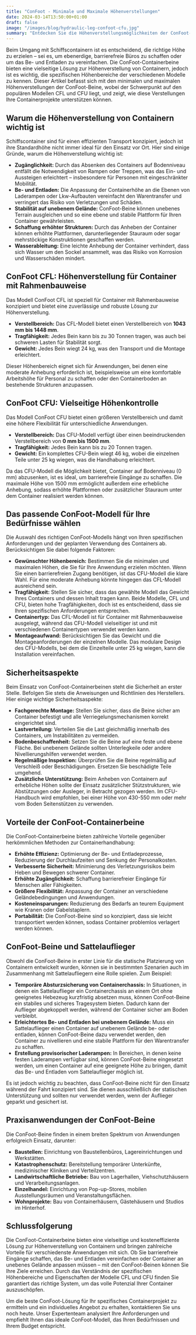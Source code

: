 ```yaml
---
title: "ConFoot - Minimale und Maximale Höhenverstellungen"
date: 2024-03-14T13:50:00+01:00
draft: false
image: "/images/blog/hydraulic-leg-confoot-cfu.jpg"
summary: "Entdecken Sie die Höhenverstellungsmöglichkeiten der ConFoot-Containerbeine, einschließlich der Modelle CFL und CFU, um Ihre Containerhandhabung und Zugänglichkeit zu optimieren."
---
```


Beim Umgang mit Schiffscontainern ist es entscheidend, die richtige Höhe zu erzielen – sei es, um ebenerdige, barrierefreie Büros zu schaffen oder um das Be- und Entladen zu vereinfachen. Die ConFoot-Containerbeine bieten eine vielseitige Lösung zur Höhenverstellung von Containern, jedoch ist es wichtig, die spezifischen Höhenbereiche der verschiedenen Modelle zu kennen. Dieser Artikel befasst sich mit den minimalen und maximalen Höhenverstellungen der ConFoot-Beine, wobei der Schwerpunkt auf den populären Modellen CFL und CFU liegt, und zeigt, wie diese Verstellungen Ihre Containerprojekte unterstützen können.

## Warum die Höhenverstellung von Containern wichtig ist

Schiffscontainer sind für einen effizienten Transport konzipiert, jedoch ist ihre Standardhöhe nicht immer ideal für den Einsatz vor Ort. Hier sind einige Gründe, warum die Höhenverstellung wichtig ist:

*   **Zugänglichkeit:** Durch das Absenken des Containers auf Bodenniveau entfällt die Notwendigkeit von Rampen oder Treppen, was das Ein- und Aussteigen erleichtert – insbesondere für Personen mit eingeschränkter Mobilität.
*   **Be- und Entladen:** Die Anpassung der Containerhöhe an die Ebenen von Laderampen oder Lkw-Aufbauten vereinfacht den Warentransfer und verringert das Risiko von Verletzungen und Schäden.
*   **Stabilität auf unebenem Gelände:** ConFoot-Beine können unebenes Terrain ausgleichen und so eine ebene und stabile Plattform für Ihren Container gewährleisten.
*   **Schaffung erhöhter Strukturen:** Durch das Anheben der Container können erhöhte Plattformen, darunterliegender Stauraum oder sogar mehrstöckige Konstruktionen geschaffen werden.
*   **Wasserableitung:** Eine leichte Anhebung der Container verhindert, dass sich Wasser um den Sockel ansammelt, was das Risiko von Korrosion und Wasserschäden mindert.

## ConFoot CFL: Höhenverstellung für Container mit Rahmenbauweise

Das Modell ConFoot CFL ist speziell für Container mit Rahmenbauweise konzipiert und bietet eine zuverlässige und robuste Lösung zur Höhenverstellung.

*   **Verstellbereich:** Das CFL-Modell bietet einen Verstellbereich von **1043 mm bis 1448 mm**.
*   **Tragfähigkeit:** Jedes Bein kann bis zu 30 Tonnen tragen, was auch bei schweren Lasten für Stabilität sorgt.
*   **Gewicht:** Jedes Bein wiegt 24 kg, was den Transport und die Montage erleichtert.

Dieser Höhenbereich eignet sich für Anwendungen, bei denen eine moderate Anhebung erforderlich ist, beispielsweise um eine komfortable Arbeitshöhe für Personal zu schaffen oder den Containerboden an bestehende Strukturen anzupassen.

## ConFoot CFU: Vielseitige Höhenkontrolle

Das Modell ConFoot CFU bietet einen größeren Verstellbereich und damit eine höhere Flexibilität für unterschiedliche Anwendungen.

*   **Verstellbereich:** Das CFU-Modell verfügt über einen beeindruckenden Verstellbereich von **0 mm bis 1500 mm**.
*   **Tragfähigkeit:** Jedes Bein kann bis zu 20 Tonnen tragen.
*   **Gewicht:** Ein komplettes CFU-Bein wiegt 46 kg, wobei die einzelnen Teile unter 25 kg wiegen, was die Handhabung erleichtert.

Da das CFU-Modell die Möglichkeit bietet, Container auf Bodenniveau (0 mm) abzusenken, ist es ideal, um barrierefreie Eingänge zu schaffen. Die maximale Höhe von 1500 mm ermöglicht außerdem eine erhebliche Anhebung, sodass erhöhte Plattformen oder zusätzlicher Stauraum unter dem Container realisiert werden können.

## Das passende ConFoot-Modell für Ihre Bedürfnisse wählen

Die Auswahl des richtigen ConFoot-Modells hängt von Ihren spezifischen Anforderungen und der geplanten Verwendung des Containers ab. Berücksichtigen Sie dabei folgende Faktoren:

*   **Gewünschter Höhenbereich:** Bestimmen Sie die minimalen und maximalen Höhen, die Sie für Ihre Anwendung erzielen möchten. Wenn Sie einen barrierefreien Zugang benötigen, ist das CFU-Modell die klare Wahl. Für eine moderate Anhebung könnte hingegen das CFL-Modell ausreichend sein.
*   **Tragfähigkeit:** Stellen Sie sicher, dass das gewählte Modell das Gewicht Ihres Containers und dessen Inhalt tragen kann. Beide Modelle, CFL und CFU, bieten hohe Tragfähigkeiten, doch ist es entscheidend, dass sie Ihren spezifischen Anforderungen entsprechen.
*   **Containertyp:** Das CFL-Modell ist für Container mit Rahmenbauweise ausgelegt, während das CFU-Modell vielseitiger ist und mit verschiedenen Containertypen verwendet werden kann.
*   **Montageaufwand:** Berücksichtigen Sie das Gewicht und die Montageanforderungen der einzelnen Modelle. Das modulare Design des CFU-Modells, bei dem die Einzelteile unter 25 kg wiegen, kann die Installation vereinfachen.

## Sicherheitsaspekte

Beim Einsatz von ConFoot-Containerbeinen steht die Sicherheit an erster Stelle. Befolgen Sie stets die Anweisungen und Richtlinien des Herstellers. Hier einige wichtige Sicherheitsaspekte:

*   **Fachgerechte Montage:** Stellen Sie sicher, dass die Beine sicher am Container befestigt und alle Verriegelungsmechanismen korrekt eingerichtet sind.
*   **Lastverteilung:** Verteilen Sie die Last gleichmäßig innerhalb des Containers, um Instabilitäten zu vermeiden.
*   **Bodenbeschaffenheit:** Setzen Sie die Beine auf eine feste und ebene Fläche. Bei unebenem Gelände sollten Unterlegkeile oder andere Nivellierungshilfen verwendet werden.
*   **Regelmäßige Inspektion:** Überprüfen Sie die Beine regelmäßig auf Verschleiß oder Beschädigungen. Ersetzen Sie beschädigte Teile umgehend.
*   **Zusätzliche Unterstützung:** Beim Anheben von Containern auf erhebliche Höhen sollte der Einsatz zusätzlicher Stützstrukturen, wie Abstützungen oder Ausleger, in Betracht gezogen werden. Im CFU-Handbuch wird empfohlen, bei einer Höhe von 430-550 mm oder mehr vom Boden Seitenstützen zu verwenden.

## Vorteile der ConFoot-Containerbeine

Die ConFoot-Containerbeine bieten zahlreiche Vorteile gegenüber herkömmlichen Methoden zur Containerhandhabung:

*   **Erhöhte Effizienz:** Optimierung der Be- und Entladeprozesse, Reduzierung der Durchlaufzeiten und Senkung der Personalkosten.
*   **Verbesserte Sicherheit:** Minimierung des Verletzungsrisikos beim Heben und Bewegen schwerer Container.
*   **Erhöhte Zugänglichkeit:** Schaffung barrierefreier Eingänge für Menschen aller Fähigkeiten.
*   **Größere Flexibilität:** Anpassung der Container an verschiedene Geländebedingungen und Anwendungen.
*   **Kosteneinsparungen:** Reduzierung des Bedarfs an teurem Equipment wie Kranen oder Gabelstaplern.
*   **Portabilität:** Die ConFoot-Beine sind so konzipiert, dass sie leicht transportiert werden können, sodass Container problemlos verlagert werden können.

## ConFoot-Beine und Sattelauflieger

Obwohl die ConFoot-Beine in erster Linie für die statische Platzierung von Containern entwickelt wurden, können sie in bestimmten Szenarien auch im Zusammenhang mit Sattelaufliegern eine Rolle spielen. Zum Beispiel:

*   **Temporäre Absturzsicherung von Containerchassis:** In Situationen, in denen ein Sattelauflieger ein Containerchassis an einem Ort ohne geeignetes Hebezeug kurzfristig absetzen muss, können ConFoot-Beine ein stabiles und sicheres Tragesystem bieten. Dadurch kann der Auflieger abgekoppelt werden, während der Container sicher am Boden verbleibt.
*   **Erleichtertes Be- und Entladen bei unebenem Gelände:** Muss ein Sattelauflieger einen Container auf unebenem Gelände be- oder entladen, können ConFoot-Beine dazu verwendet werden, den Container zu nivellieren und eine stabile Plattform für den Warentransfer zu schaffen.
*   **Erstellung provisorischer Laderampen:** In Bereichen, in denen keine festen Laderampen verfügbar sind, können ConFoot-Beine eingesetzt werden, um einen Container auf eine geeignete Höhe zu bringen, damit das Be- und Entladen vom Sattelauflieger möglich ist.

Es ist jedoch wichtig zu beachten, dass ConFoot-Beine nicht für den Einsatz während der Fahrt konzipiert sind. Sie dienen ausschließlich der statischen Unterstützung und sollten nur verwendet werden, wenn der Auflieger geparkt und gesichert ist.

## Praxisanwendungen der ConFoot-Beine

Die ConFoot-Beine finden in einem breiten Spektrum von Anwendungen erfolgreich Einsatz, darunter:

*   **Baustellen:** Einrichtung von Baustellenbüros, Lagereinrichtungen und Werkstätten.
*   **Katastrophenschutz:** Bereitstellung temporärer Unterkünfte, medizinischer Kliniken und Verteilzentren.
*   **Landwirtschaftliche Betriebe:** Bau von Lagerhallen, Viehschutzhäusern und Verarbeitungsanlagen.
*   **Einzelhandel:** Einrichtung von Pop-up-Stores, mobilen Ausstellungsräumen und Veranstaltungsflächen.
*   **Wohnprojekte:** Bau von Containerhäusern, Gästehäusern und Studios im Hinterhof.

## Schlussfolgerung

Die ConFoot-Containerbeine bieten eine vielseitige und kosteneffiziente Lösung zur Höhenverstellung von Containern und bringen zahlreiche Vorteile für verschiedenste Anwendungen mit sich. Ob Sie barrierefreie Eingänge schaffen, das Be- und Entladen vereinfachen oder Container an unebenes Gelände anpassen müssen – mit den ConFoot-Beinen können Sie Ihre Ziele erreichen. Durch das Verständnis der spezifischen Höhenbereiche und Eigenschaften der Modelle CFL und CFU finden Sie garantiert das richtige System, um das volle Potenzial Ihrer Container auszuschöpfen.

Um die beste ConFoot-Lösung für Ihr spezifisches Containerprojekt zu ermitteln und ein individuelles Angebot zu erhalten, kontaktieren Sie uns noch heute. Unser Expertenteam analysiert Ihre Anforderungen und empfiehlt Ihnen das ideale ConFoot-Modell, das Ihren Bedürfnissen und Ihrem Budget entspricht.